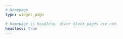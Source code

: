 ```yaml
---
# Homepage
type: widget_page

# Homepage is headless, other block pages are not.
headless: true
---
```

